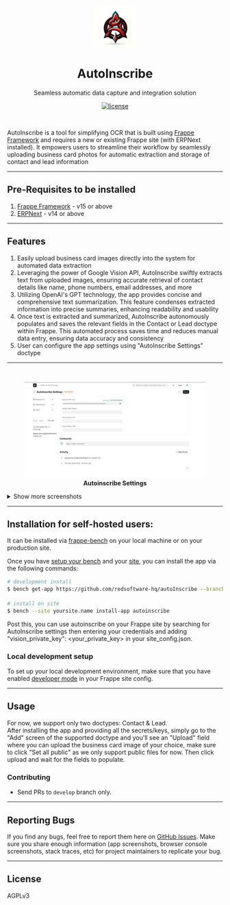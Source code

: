 <p align="center">
  <img src="autoinscribe_logo.png" alt="autoinscribe logo" height="100" />
  <h1 align="center">AutoInscribe</h1>
  <p align="center">Seamless automatic data capture and integration solution</p>
</p>
<p align="center">
  <a href="https://github.com/redsoftware-hq/autoInscribe/blob/develop/LICENSE.txt">
    <img alt="license" src="https://img.shields.io/badge/license-AGPLv3-blue">
  </a>
</p>

<br>

AutoInscribe is a tool for simplifying OCR that is built using [Frappe Framework](https://frappeframework.com) and requires a new or existing Frappe site (with ERPNext installed). It empowers users to streamline their workflow by seamlessly uploading business card photos for automatic extraction and storage of contact and lead information

<hr>

## Pre-Requisites to be installed

1. [Frappe Framework](https://frappeframework.com) - v15 or above
2. [ERPNext](https://erpnext.com/) - v14 or above

<hr>

## Features

1. Easily upload business card images directly into the system for automated data extraction
2. Leveraging the power of Google Vision API, AutoInscribe swiftly extracts text from uploaded images, ensuring accurate retrieval of contact details like name, phone numbers, email addresses, and more
3. Utilizing OpenAI's GPT technology, the app provides concise and comprehensive text summarization. This feature condenses extracted information into precise summaries, enhancing readability and usability
4. Once text is extracted and summarized, AutoInscribe autonomously populates and saves the relevant fields in the Contact or Lead doctype within Frappe. This automated process saves time and reduces manual data entry, ensuring data accuracy and consistency
5. User can configure the app settings using "AutoInscribe Settings" doctype

<hr>

<br>

<p align="center">
    <figure>
        <img width="1402" src="screenshots/autoinscribe-settings.png" alt="Private Channel" />
         <figcaption align="center">
            <b>Autoinscribe Settings</b>
        </figcaption>
    </figure>
</p>

<details>
  <summary>Show more screenshots</summary>
  

  <figure>
      <img width="1402" src="screenshots/upload-image-field.png" alt="Channel Members" />
      <figcaption align="center"><b>Upload Image Field</b></figcaption>
  </figure>
  
  <figure>
      <img width="1402" src="screenshots/autofilled-lead.png" alt="Adding Members to a channel" />
      <figcaption align="center"><b>Autofilled Lead</b></figcaption>
  </figure>
</details>

<hr>

## Installation for self-hosted users:

It can be installed via [frappe-bench](https://frappeframework.com/docs/v14/user/en/bench) on your local machine or on your production site.

Once you have [setup your bench](https://frappeframework.com/docs/v14/user/en/installation) and your [site](https://frappeframework.com/docs/v14/user/en/tutorial/install-and-setup-bench), you can install the app via the following commands:

```bash
# development install
$ bench get-app https://github.com/redsoftware-hq/autoInscribe --branch develop

# install on site
$ bench --site yoursite.name install-app autoinscribe
```

Post this, you can use autoinscribe on your Frappe site by searching for AutoInscribe settings then entering your credentials and adding "vision_private_key": <your_private_key> in your site_config.json. 

### Local development setup

To set up your local development environment, make sure that you have enabled [developer mode](https://frappeframework.com/how-to-enable-developer-mode-in-frappe) in your Frappe site config.

<hr>

## Usage

For now, we support only two doctypes: Contact & Lead.
<br>
After installing the app and providing all the secrets/keys, simply go to the "Add" screen of the supported doctype and you'll see an "Upload" field where you can upload the business card image of your choice, make sure to click "Set all public" as we only support public files for now. Then click upload and wait for the fields to populate.

### Contributing

- Send PRs to `develop` branch only.

<hr>

## Reporting Bugs
If you find any bugs, feel free to report them here on [GitHub Issues](https://github.com/redsoftware-hq/autoInscribe/issues). Make sure you share enough information (app screenshots, browser console screenshots, stack traces, etc) for project maintainers to replicate your bug.

<hr>

## License

AGPLv3
